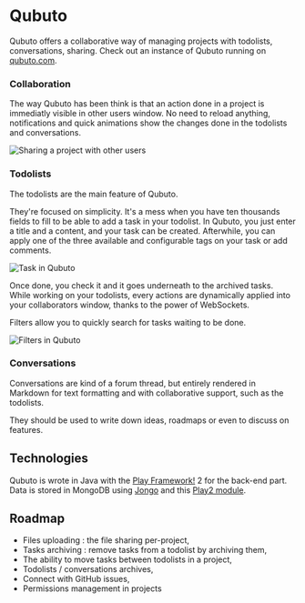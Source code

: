 Qubuto
=====================================

Qubuto offers a collaborative way of managing projects with todolists, conversations, sharing. Check out an instance of Qubuto running on [qubuto.com](http://qubuto.com).

### Collaboration

The way Qubuto has been think is that an action done in a project is immediatly visible in other users window. No need to reload anything, notifications and quick animations show the changes done in the todolists and conversations.

![Sharing a project with other users](http://remy.io/files/qubuto/collaborators.png)

### Todolists

The todolists are the main feature of Qubuto.

They're focused on simplicity. It's a mess when you have ten thousands fields to fill to be able to add a task in your todolist. In Qubuto, you just enter a title and a content, and your task can be created. Afterwhile, you can apply one of the three available and configurable tags on your task or add comments.

![Task in Qubuto](http://remy.io/files/qubuto/todolist.png)

Once done, you check it and it goes underneath to the archived tasks. While working on your todolists, every actions are dynamically applied into your collaborators window, thanks to the power of WebSockets.

Filters allow you to quickly search for tasks waiting to be done.

![Filters in Qubuto](http://remy.io/files/qubuto/filters.png)

### Conversations

Conversations are kind of a forum thread, but entirely rendered in Markdown for text formatting and with collaborative support, such as the todolists.

They should be used to write down ideas, roadmaps or even to discuss on features.

## Technologies

Qubuto is wrote in Java with the [Play Framework!](http://www.playframework.com/) 2 for the back-end part. Data is stored in MongoDB using [Jongo](http://jongo.org/) and this [Play2 module](https://github.com/bguerout/jongo-play2-spike).

## Roadmap

  * Files uploading : the file sharing per-project,
  * Tasks archiving : remove tasks from a todolist by archiving them,
  * The ability to move tasks between todolists in a project,
  * Todolists / conversations archives,
  * Connect with GitHub issues,
  * Permissions management in projects

